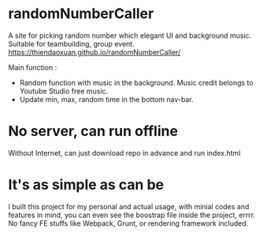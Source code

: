 # randomNumberCaller
A site for picking random number which elegant UI and background music. Suitable for teambuilding, group event.
https://thiendaoxuan.github.io/randomNumberCaller/

Main function :

  - Random function with music in the background. Music credit belongs to Youtube Studio free music.
  - Update min, max, random time in the bottom nav-bar.
 
# No server, can run offline
Without Internet, can just download repo in advance and run index.html

# It's as simple as can be
I built this project for my personal and actual usage, with minial codes and features in mind, you can even see the boostrap file inside the project, errrr. No fancy FE stuffs like Webpack, Grunt, or rendering framework included.
